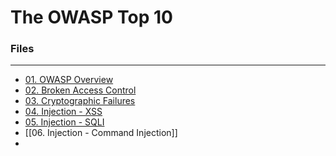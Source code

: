# The OWASP Top 10

### Files
---
- [01. OWASP Overview](01.%20OWASP%20Overview.md)
- [02. Broken Access Control](02.%20Broken%20Access%20Control.md)
- [03. Cryptographic Failures](03.%20Cryptographic%20Failures.md)
- [04. Injection - XSS](04.%20Injection%20-%20XSS.md)
- [05. Injection - SQLI](05.%20Injection%20-%20SQLI.md)
- [[06. Injection - Command Injection]]
- 
